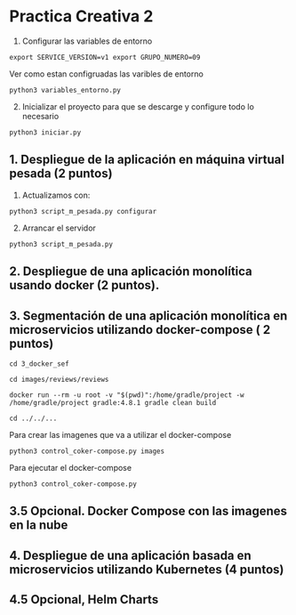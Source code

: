# Practica Creativa 2


1. Configurar las variables de entorno

```
export SERVICE_VERSION=v1 export GRUPO_NUMERO=09
```
Ver como estan configruadas las varibles de entorno
```
python3 variables_entorno.py
```
2. Inicializar el proyecto para que se descarge y configure todo lo necesario
```
python3 iniciar.py
```


## 1. Despliegue de la aplicación en máquina virtual pesada (2 puntos)
1. Actualizamos con:
```
python3 script_m_pesada.py configurar
```
2. Arrancar el servidor
```
python3 script_m_pesada.py 
```



## 2. Despliegue de una aplicación monolítica usando docker (2 puntos).

## 3. Segmentación de una aplicación monolítica en microservicios utilizando docker-compose ( 2 puntos)

```
cd 3_docker_sef
```
```
cd images/reviews/reviews
```
```
docker run --rm -u root -v "$(pwd)":/home/gradle/project -w /home/gradle/project gradle:4.8.1 gradle clean build
```

```
cd ../../...
```

Para crear las imagenes que va a utilizar el docker-compose
```
python3 control_coker-compose.py images
```

Para ejecutar el docker-compose
```
python3 control_coker-compose.py 
```



## 3.5 Opcional. Docker Compose con las imagenes en la nube



## 4. Despliegue de una aplicación basada en microservicios utilizando Kubernetes (4 puntos)

## 4.5 Opcional, Helm Charts
